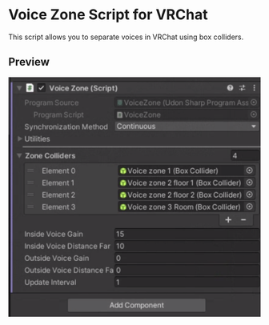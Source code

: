 # Voice Zone Script for VRChat

This script allows you to separate voices in VRChat using box colliders.

## Preview
![Voice Zone Script Preview](Program%20Source.png)
